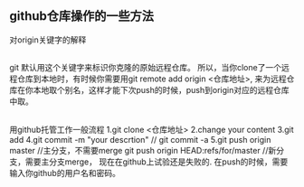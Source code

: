 ## github仓库操作的一些方法

对origin关键字的解释
##
git 默认用这个关键字来标识你克隆的原始远程仓库。
所以，当你clone了一个远程仓库到本地时，有时候你需要用git remote add origin <仓库地址>, 来为远程仓库在你本地取个别名，这样才能下次push的时候，push到origin对应的远程仓库中取。


## 
用github托管工作一般流程
1.git clone <仓库地址>
2.change your content
3.git add <your change>
4.git commit -m "your descrtion" // git commit -a
5.git push origin master  //主分支，不需要merge
  git push origin HEAD:refs/for/master //新分支，需要主分支merge， 现在在github上试验还是失败的.
  在push的时候，需要输入你github的用户名和密码。